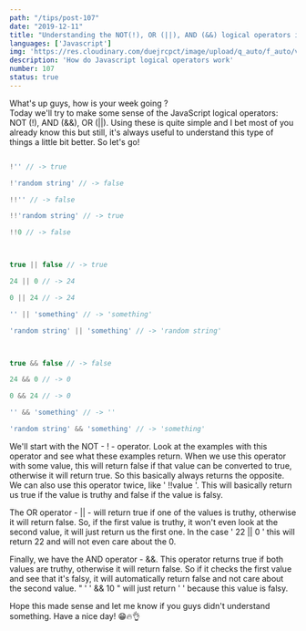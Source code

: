 ```yaml
---
path: "/tips/post-107"
date: "2019-12-11"
title: "Understanding the NOT(!), OR (||), AND (&&) logical operators in Javascript"
languages: ['Javascript']
img: 'https://res.cloudinary.com/duejrcpct/image/upload/q_auto/f_auto/v1587329266/tips/107-1_sultsb.png'
description: 'How do Javascript logical operators work'
number: 107
status: true
---
```


What's up guys, how is your week going ?  
Today we'll try to make some sense of the JavaScript logical operators: NOT (!), AND (&&), OR (||). Using these is quite simple and I bet most of you already know this but still, it's always useful to understand this type of things a little bit better. So let's go!

 ```javascript
 
!'' // -> true

!'random string' // -> false

!!'' // -> false

!!'random string' // -> true

!!0 // -> false



true || false // -> true

24 || 0 // -> 24

0 || 24 // -> 24

'' || 'something' // -> 'something'

'random string' || 'something' // -> 'random string'



true && false // -> false

24 && 0 // -> 0

0 && 24 // -> 0

'' && 'something' // -> ''

'random string' && 'something' // -> 'something'

 ```

We'll start with the NOT - ! - operator. Look at the examples with this operator and see what these examples return. When we use this operator with some value, this will return false if that value can be converted to true, otherwise it will return true. So this basically always returns the opposite. We can also use this operator twice, like ' !!value '. This will basically return us true if the value is truthy and false if the value is falsy.

The OR operator - || - will return true if one of the values is truthy, otherwise it will return false. So, if the first value is truthy, it won't even look at the second value, it will just return us the first one. In the case ' 22 || 0 ' this will return 22 and will not even care about the 0.

Finally, we have the AND operator - &&. This operator returns true if both values are truthy, otherwise it will return false. So if it checks the first value and see that it's falsy, it will automatically return false and not care about the second value. " ' ' && 10 " will just return ' ' because this value is falsy.

Hope this made sense and let me know if you guys didn't understand something. Have a nice day! 😁🔥👌